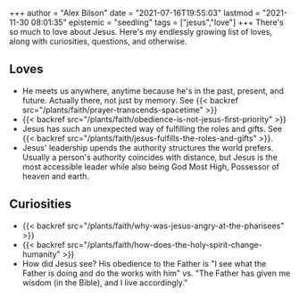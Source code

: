 +++
author = "Alex Bilson"
date = "2021-07-16T19:55:03"
lastmod = "2021-11-30 08:01:35"
epistemic = "seedling"
tags = ["jesus","love"]
+++
There's so much to love about Jesus. Here's my endlessly growing list of loves, along with curiosities, questions, and otherwise.

## Loves

- He meets us anywhere, anytime because he's in the past, present, and future. Actually there, not just by memory. See {{< backref src="/plants/faith/prayer-transcends-spacetime" >}}
- {{< backref src="/plants/faith/obedience-is-not-jesus-first-priority" >}}
- Jesus has such an unexpected way of fulfilling the roles and gifts. See {{< backref src="/plants/faith/jesus-fulfills-the-roles-and-gifts" >}}.
- Jesus' leadership upends the authority structures the world prefers. Usually a person's authority coincides with distance, but Jesus is the most accessible leader while also being God Most High, Possessor of heaven and earth.

## Curiosities

- {{< backref src="/plants/faith/why-was-jesus-angry-at-the-pharisees" >}}
- {{< backref src="/plants/faith/how-does-the-holy-spirit-change-humanity" >}}
- How did Jesus see? His obedience to the Father is "I see what the Father is doing and do the works with him" vs. "The Father has given me wisdom (in the Bible), and I live accordingly."
